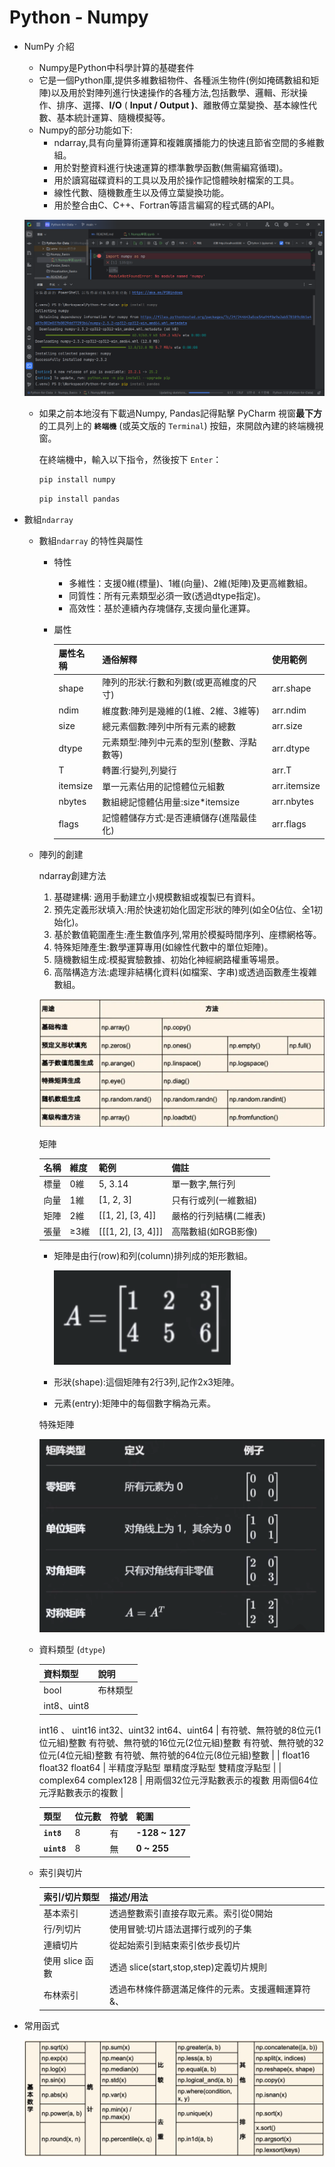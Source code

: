 # Python - Numpy

- NumPy 介紹
    - Numpy是Python中科學計算的基礎套件
    - 它是一個Python庫,提供多維數組物件、各種派生物件(例如掩碼數組和矩陣)以及用於對陣列進行快速操作的各種方法,包括數學、邏輯、形狀操作、排序、選擇、**I/O** ( **Input / Output )**、離散傅立葉變換、基本線性代數、基本統計運算、隨機模擬等。
    - Numpy的部分功能如下:
        - ndarray,具有向量算術運算和複雜廣播能力的快速且節省空間的多維數組。
        - 用於對整資料進行快速運算的標準數學函數(無需編寫循環)。
        - 用於讀寫磁碟資料的工具以及用於操作記憶體映射檔案的工具。
        - 線性代數、隨機數產生以及傅立葉變換功能。
        - 用於整合由C、C++、Fortran等語言編寫的程式碼的API。
    
    ![image.png](./images/image.png)
    
    - 如果之前本地沒有下載過Numpy, Pandas記得點擊 PyCharm 視窗**最下方**的工具列上的 **`終端機`** (或英文版的 `Terminal`) 按鈕，來開啟內建的終端機視窗。
        
        在終端機中，輸入以下指令，然後按下 `Enter`：
        
        ```bash
        pip install numpy
        ```
        
        ```bash
        pip install pandas
        ```
        
- 數組`ndarray`
    - 數組`ndarray` 的特性與屬性
        - 特性
            - 多維性：支援0維(標量)、1維(向量)、2維(矩陣)及更高維數組。
            - 同質性：所有元素類型必須一致(透過dtype指定)。
            - 高效性：基於連續內存塊儲存,支援向量化運算。
        - 屬性
            
            
            | 屬性名稱 | 通俗解釋 | 使用範例 |
            | --- | --- | --- |
            | shape | 陣列的形狀:行數和列數(或更高維度的尺寸) | arr.shape |
            | ndim | 維度數:陣列是幾維的(1維、2維、3維等) | arr.ndim |
            | size | 總元素個數:陣列中所有元素的總數 | arr.size |
            | dtype | 元素類型:陣列中元素的型別(整數、浮點數等) | arr.dtype |
            | T | 轉置:行變列,列變行 | arr.T |
            | itemsize | 單一元素佔用的記憶體位元組數 | arr.itemsize |
            | nbytes | 數組總記憶體佔用量:size*itemsize | arr.nbytes |
            | flags | 記憶體儲存方式:是否連續儲存(進階最佳化) | arr.flags |
    - 陣列的創建
        
        ndarray創建方法
        
        1. 基礎建構: 適用手動建立小規模數組或複製已有資料。
        2. 預先定義形狀填入:用於快速初始化固定形狀的陣列(如全0佔位、全1初始化)。
        3. 基於數值範圍產生:產生數值序列,常用於模擬時間序列、座標網格等。
        4. 特殊矩陣產生:數學運算專用(如線性代數中的單位矩陣)。
        5. 隨機數組生成:模擬實驗數據、初始化神經網路權重等場景。
        6. 高階構造方法:處理非結構化資料(如檔案、字串)或透過函數產生複雜數組。
        
        ![image.png](./images/image1.png)
        
        矩陣
        
        | 名稱 | 維度 | 範例 | 備註 |
        | --- | --- | --- | --- |
        | 標量 | 0維 | 5, 3.14 | 單一數字,無行列 |
        | 向量 | 1維 | [1, 2, 3] | 只有行或列(一維數組) |
        | 矩陣 | 2維 | [[1, 2], [3, 4]] | 嚴格的行列結構(二維表) |
        | 張量 | ≥3維 | [[[1, 2], [3, 4]]] | 高階數組(如RGB影像) |
        - 矩陣是由行(row)和列(column)排列成的矩形數組。
            
            ![image.png](./images/image2.png)
            
        - 形狀(shape):這個矩陣有2行3列,記作2x3矩陣。
        - 元素(entry):矩陣中的每個數字稱為元素。
        
        特殊矩陣
        
        ![image.png](./images/image3.png)
        
    - 資料類型 (`dtype`)
        
        
        | 資料類型 | 說明 |
        | --- | --- |
        | bool | 布林類型 |
        | int8、uint8
        int16 、 uint16
        int32、uint32
        int64、uint64 | 有符號、無符號的8位元(1位元組)整數
        有符號、無符號的16位元(2位元組)整數
        有符號、無符號的32位元(4位元組)整數
        有符號、無符號的64位元(8位元組)整數 |
        | float16
        float32
        float64 | 半精度浮點型
        單精度浮點型
        雙精度浮點型 |
        | complex64
        complex128 | 用兩個32位元浮點數表示的複數
        用兩個64位元浮點數表示的複數 |
        
        | 類型 | 位元數 | 符號 | 範圍 |
        | --- | --- | --- | --- |
        | **`int8`** | 8 | 有 | **-128 ~ 127** |
        | **`uint8`** | 8 | 無 | **0 ~ 255** |
    - 索引與切片
        
        
        | 索引/切片類型 | 描述/用法 |
        | --- | --- |
        | 基本索引 | 透過整數索引直接存取元素。索引從0開始 |
        | 行/列切片 | 使用冒號:切片語法選擇行或列的子集 |
        | 連續切片 | 從起始索引到結束索引依步長切片 |
        | 使用 slice 函數 | 透過 slice(start,stop,step)定義切片規則 |
        | 布林索引 | 透過布林條件篩選滿足條件的元素。支援邏輯運算符&、| |
- 常用函式
    
    ![image.png](./images/image4.png)